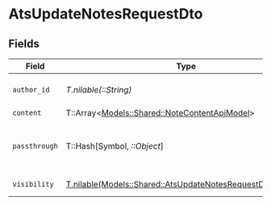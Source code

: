 # AtsUpdateNotesRequestDto


## Fields

| Field                                                                                                                      | Type                                                                                                                       | Required                                                                                                                   | Description                                                                                                                | Example                                                                                                                    |
| -------------------------------------------------------------------------------------------------------------------------- | -------------------------------------------------------------------------------------------------------------------------- | -------------------------------------------------------------------------------------------------------------------------- | -------------------------------------------------------------------------------------------------------------------------- | -------------------------------------------------------------------------------------------------------------------------- |
| `author_id`                                                                                                                | *T.nilable(::String)*                                                                                                      | :heavy_minus_sign:                                                                                                         | Unique identifier of the author                                                                                            | 1234567890                                                                                                                 |
| `content`                                                                                                                  | T::Array<[Models::Shared::NoteContentApiModel](../../models/shared/notecontentapimodel.md)>                                | :heavy_minus_sign:                                                                                                         | N/A                                                                                                                        |                                                                                                                            |
| `passthrough`                                                                                                              | T::Hash[Symbol, *::Object*]                                                                                                | :heavy_minus_sign:                                                                                                         | Value to pass through to the provider                                                                                      | {<br/>"other_known_names": "John Doe"<br/>}                                                                                |
| `visibility`                                                                                                               | [T.nilable(Models::Shared::AtsUpdateNotesRequestDtoVisibility)](../../models/shared/atsupdatenotesrequestdtovisibility.md) | :heavy_minus_sign:                                                                                                         | Visibility of the note                                                                                                     | public                                                                                                                     |
